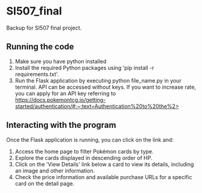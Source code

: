 # SI507_final
Backup for SI507 final project.
## Running the code
1. Make sure you have python installed
2. Install the required Python packages using 'pip install -r requirements.txt'.
3. Run the Flask application by executing python file_name.py in your terminal.
API can be accessed without keys. If you want to increase rate, you can apply for an API key referring to https://docs.pokemontcg.io/getting-started/authentication/#:~:text=Authentication%20to%20the%2>
## Interacting with the program
Once the Flask application is running, you can click on the link and:
1. Access the home page to filter Pokémon cards by type.
2. Explore the cards displayed in descending order of HP.
3. Click on the 'View Details' link below a card to view its details, including an image and other information.
4. Check the price information and available purchase URLs for a specific card on the detail page.
